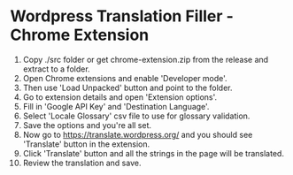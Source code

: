 # Wordpress Translation Filler - Chrome Extension

1. Copy ./src folder or get chrome-extension.zip from the release and extract to a folder.
1. Open Chrome extensions and enable 'Developer mode'.
1. Then use 'Load Unpacked' button and point to the folder.
1. Go to extension details and open 'Extension options'.
1. Fill in 'Google API Key' and 'Destination Language'.
1. Select 'Locale Glossary' csv file to use for glossary validation.
1. Save the options and you're all set.
1. Now go to https://translate.wordpress.org/ and you should see 'Translate' button in the extension.
1. Click 'Translate' button and all the strings in the page will be translated.
1. Review the translation and save.
